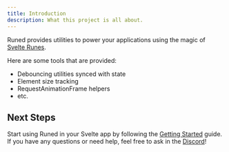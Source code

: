 ```yaml
---
title: Introduction
description: What this project is all about.
---
```


<script>
</script>

Runed provides utilities to power your applications using the magic of
[Svelte Runes](https://svelte.dev/blog/runes).

Here are some tools that are provided:

- Debouncing utilities synced with state
- Element size tracking
- RequestAnimationFrame helpers
- etc.

## Next Steps

Start using Runed in your Svelte app by following the [Getting Started](/docs/getting-started)
guide. If you have any questions or need help, feel free to ask in the
[Discord](https://discord.gg/hbAGu6akVy)!
